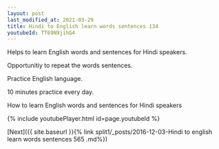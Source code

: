 ```yaml
---
layout: post
last_modified_at: 2021-03-29
title: Hindi to English learn words sentences 134 
youtubeId: TT69N9jihG4
---
```

 
 
Helps to learn English words and sentences for Hindi speakers.

Opportunitiy to repeat the words sentences. 

Practice English language. 
 
10 minutes practice every day. 
 
How to learn English words and sentences for Hindi speakers 
 
{% include youtubePlayer.html id=page.youtubeId %}
 
 
[Next]({{ site.baseurl }}{% link  split1/_posts/2016-12-03-Hindi to english learn words sentences 565 .md%})
 
